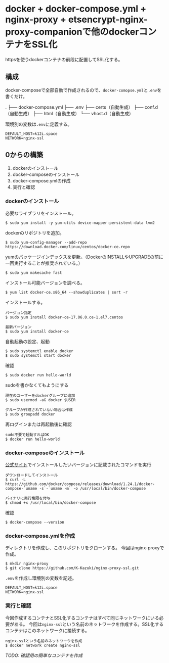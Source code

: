 # docker + docker-compose.yml + nginx-proxy + etsencrypt-nginx-proxy-companionで他のdockerコンテナをSSL化
httpsを使うdockerコンテナの前段に配置してSSL化する。

## 構成
docker-composeで全部自動で作成されるので、`docker-comopse.yml`と`.env`を書くだけ。

.
├── docker-compose.yml
├── .env
├── certs（自動生成）
├── conf.d（自動生成）
├── html（自動生成）
└── vhost.d（自動生成）

環境別の変数は`.env`に定義する。
```.env
DEFAULT_HOST=k12i.space
NETWORK=nginx-ssl
```

## 0からの構築
1. dockerのインストール
2. docker-composeのインストール
3. docker-compose.ymlの作成
4. 実行と確認

### dockerのインストール
必要なライブラリをインストール。
```
$ sudo yum install -y yum-utils device-mapper-persistent-data lvm2
```

dockerのリポジトリを追加。
```
$ sudo yum-config-manager --add-repo https://download.docker.com/linux/centos/docker-ce.repo
```

yumのパッケージインデックスを更新。（DockerのINSTALLやUPGRADEの前に一回実行することが推奨されている。）
```
$ sudo yum makecache fast
```

インストール可能バージョンを調べる。
```
$ yum list docker-ce.x86_64 --showduplicates | sort -r
```

インストールする。
```
バージョン指定
$ sudo yum install docker-ce-17.06.0.ce-1.el7.centos

最新バージョン
$ sudo yum install docker-ce
```

自動起動の設定、起動
```
$ sudo systemctl enable docker
$ sudo systemctl start docker
```

確認
```
$ sudo docker run hello-world
```

sudoを書かなくてもようにする
```
現在のユーザーをdockerグループに追加
$ sudo usermod -aG docker $USER

グループが作成されていない場合は作成
$ sudo groupadd docker
```

再ログインまたは再起動後に確認
```
sudo不要で起動すればOK
$ docker run hello-world
```

### docker-composeのインストール
[公式サイト](https://github.com/docker/compose/releases)でインストールしたいバージョンに記載されたコマンドを実行
```
ダウンロードしてインストール
$ curl -L https://github.com/docker/compose/releases/download/1.24.1/docker-compose-`uname -s`-`uname -m` -o /usr/local/bin/docker-compose

バイナリに実行権限を付与
$ chmod +x /usr/local/bin/docker-compose
```

確認
```
$ docker-compose --version
```

### docker-compose.ymlを作成
ディレクトリを作成し、このリポジトリをクローンする。
今回はnginx-proxyで作成。
```
$ mkdir nginx-proxy
$ git clone https://github.com/K-Kazuki/nginx-proxy-ssl.git
```

`.env`を作成し環境別の変数を記述。
```.env
DEFAULT_HOST=k12i.space
NETWORK=nginx-ssl
```

### 実行と確認
今回作成するコンテナとSSL化するコンテナはすべて同じネットワークにいる必要がある。
今回は`nginx-ssl`という名前のネットワークを作成する。SSL化するコンテナはこのネットワークに接続する。
```
nginx-sslという名前のネットワークを作成
$ docker network create nginx-ssl
```

*TODO: 確認用の簡単なコンテナを作成*